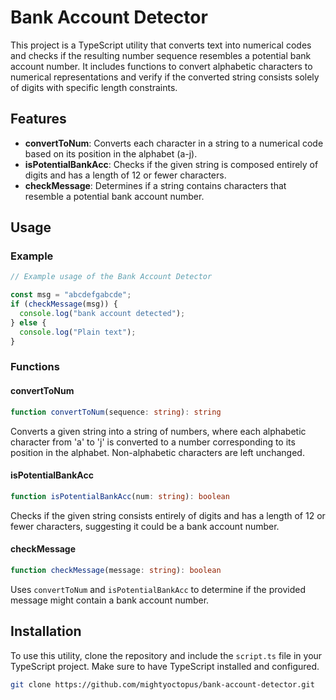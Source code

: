 # Bank Account Detector

This project is a TypeScript utility that converts text into numerical codes and checks if the resulting number sequence resembles a potential bank account number. It includes functions to convert alphabetic characters to numerical representations and verify if the converted string consists solely of digits with specific length constraints.

## Features

- **convertToNum**: Converts each character in a string to a numerical code based on its position in the alphabet (a-j).
- **isPotentialBankAcc**: Checks if the given string is composed entirely of digits and has a length of 12 or fewer characters.
- **checkMessage**: Determines if a string contains characters that resemble a potential bank account number.

## Usage

### Example

```typescript
// Example usage of the Bank Account Detector

const msg = "abcdefgabcde";
if (checkMessage(msg)) {
  console.log("bank account detected");
} else {
  console.log("Plain text");
}
```

### Functions

#### convertToNum

```typescript
function convertToNum(sequence: string): string
```

Converts a given string into a string of numbers, where each alphabetic character from 'a' to 'j' is converted to a number corresponding to its position in the alphabet. Non-alphabetic characters are left unchanged.

#### isPotentialBankAcc

```typescript
function isPotentialBankAcc(num: string): boolean
```

Checks if the given string consists entirely of digits and has a length of 12 or fewer characters, suggesting it could be a bank account number.

#### checkMessage

```typescript
function checkMessage(message: string): boolean
```

Uses `convertToNum` and `isPotentialBankAcc` to determine if the provided message might contain a bank account number.

## Installation

To use this utility, clone the repository and include the `script.ts` file in your TypeScript project. Make sure to have TypeScript installed and configured.

```sh
git clone https://github.com/mightyoctopus/bank-account-detector.git
```
